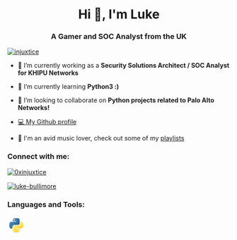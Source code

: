 <h1 align="center">Hi 👋, I'm Luke</h1>
<h3 align="center">A Gamer and SOC Analyst from the UK</h3>

<p align="left"> <a href="https://github.com/ryo-ma/github-profile-trophy"><img src="https://github-profile-trophy.vercel.app/?username=injuxtice" alt="injuxtice" /></a> </p>


- 🔭 I’m currently working as a **Security Solutions Architect / SOC Analyst for KHIPU Networks**

- 🌱 I’m currently learning **Python3 :)**

- 🎉 I’m looking to collaborate on **Python projects related to Palo Alto Networks!**

- <a href="https://github.com/injuxtice">💻 My Github profile </a>
  
- 🎹 I'm an avid music lover, check out some of my <a href="https://open.spotify.com/user/mlinku?si=71a124fb504a46a4"> playlists</a>

<h3 align="left">Connect with me:</h3>
<p align="left">
<p align="left"> <a href="https://twitter.com/0xinjuxtice" target="blank"><img src="https://img.shields.io/twitter/follow/0xinjuxtice?logo=twitter&style=for-the-badge" alt="0xinjuxtice" /></a> </p>
<a href="https://linkedin.com/in/luke-bullimore" target="blank"><img align="center" src="https://raw.githubusercontent.com/rahuldkjain/github-profile-readme-generator/master/src/images/icons/Social/linked-in-alt.svg" alt="luke-bullimore" height="30" width="40" /></a>
</p>

<h3 align="left">Languages and Tools:</h3>
<p align="left"> <a href="https://www.python.org" target="_blank" rel="noreferrer"> <img src="https://raw.githubusercontent.com/devicons/devicon/master/icons/python/python-original.svg" alt="python" width="40" height="40"/> </a> </p>